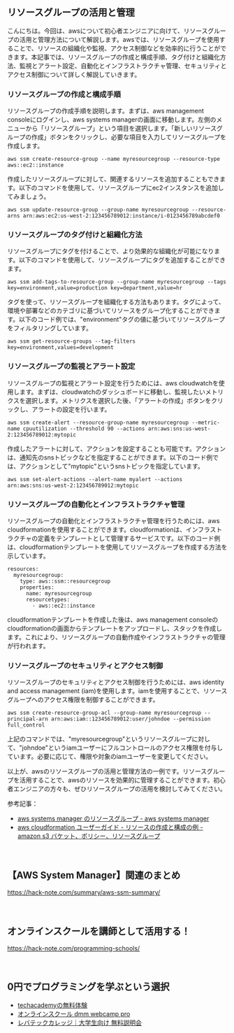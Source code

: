 <!--
title: 【aws system manager】リソースグループの活用と管理
tags: aws,ssm,system_manager
id: 
private: false
-->

## リソースグループの活用と管理

こんにちは。今回は、awsについて初心者エンジニアに向けて、リソースグループの活用と管理方法について解説します。awsでは、リソースグループを使用することで、リソースの組織化や監視、アクセス制御などを効率的に行うことができます。本記事では、リソースグループの作成と構成手順、タグ付けと組織化方法、監視とアラート設定、自動化とインフラストラクチャ管理、セキュリティとアクセス制御について詳しく解説していきます。

### リソースグループの作成と構成手順

リソースグループの作成手順を説明します。まずは、aws management consoleにログインし、aws systems managerの画面に移動します。左側のメニューから「リソースグループ」という項目を選択します。「新しいリソースグループの作成」ボタンをクリックし、必要な項目を入力してリソースグループを作成します。

```
aws ssm create-resource-group --name myresourcegroup --resource-type aws::ec2::instance
```

作成したリソースグループに対して、関連するリソースを追加することもできます。以下のコマンドを使用して、リソースグループにec2インスタンスを追加してみましょう。

```
aws ssm update-resource-group --group-name myresourcegroup --resource-arns arn:aws:ec2:us-west-2:123456789012:instance/i-0123456789abcdef0
```

### リソースグループのタグ付けと組織化方法

リソースグループにタグを付けることで、より効果的な組織化が可能になります。以下のコマンドを使用して、リソースグループにタグを追加することができます。

```
aws ssm add-tags-to-resource-group --group-name myresourcegroup --tags key=environment,value=production key=department,value=hr
```

タグを使って、リソースグループを組織化する方法もあります。タグによって、環境や部署などのカテゴリに基づいてリソースをグループ化することができます。以下のコード例では、"environment"タグの値に基づいてリソースグループをフィルタリングしています。

```
aws ssm get-resource-groups --tag-filters key=environment,values=development
```

### リソースグループの監視とアラート設定

リソースグループの監視とアラート設定を行うためには、aws cloudwatchを使用します。まずは、cloudwatchのダッシュボードに移動し、監視したいメトリクスを選択します。メトリクスを選択した後、「アラートの作成」ボタンをクリックし、アラートの設定を行います。

```
aws ssm create-alert --resource-group-name myresourcegroup --metric-name cpuutilization --threshold 90 --actions arn:aws:sns:us-west-2:123456789012:mytopic
```

作成したアラートに対して、アクションを設定することも可能です。アクションは、通知先のsnsトピックなどを指定することができます。以下のコード例では、アクションとして"mytopic"というsnsトピックを指定しています。

```
aws ssm set-alert-actions --alert-name myalert --actions arn:aws:sns:us-west-2:123456789012:mytopic
```

### リソースグループの自動化とインフラストラクチャ管理

リソースグループの自動化とインフラストラクチャ管理を行うためには、aws cloudformationを使用することができます。cloudformationは、インフラストラクチャの定義をテンプレートとして管理するサービスです。以下のコード例は、cloudformationテンプレートを使用してリソースグループを作成する方法を示しています。

```
resources:
  myresourcegroup:
    type: aws::ssm::resourcegroup
    properties:
      name: myresourcegroup
      resourcetypes:
        - aws::ec2::instance
```

cloudformationテンプレートを作成した後は、aws management consoleのcloudformationの画面からテンプレートをアップロードし、スタックを作成します。これにより、リソースグループの自動作成やインフラストラクチャの管理が行われます。

### リソースグループのセキュリティとアクセス制御

リソースグループのセキュリティとアクセス制御を行うためには、aws identity and access management (iam)を使用します。iamを使用することで、リソースグループへのアクセス権限を制御することができます。

```
aws ssm create-resource-group-acl --group-name myresourcegroup --principal-arn arn:aws:iam::123456789012:user/johndoe --permission full_control
```

上記のコマンドでは、"myresourcegroup"というリソースグループに対して、"johndoe"というiamユーザーにフルコントロールのアクセス権限を付与しています。必要に応じて、権限や対象のiamユーザーを変更してください。

以上が、awsのリソースグループの活用と管理方法の一例です。リソースグループを活用することで、awsのリソースを効果的に管理することができます。初心者エンジニアの方々も、ぜひリソースグループの活用を検討してみてください。

参考記事：
- [aws systems manager のリソースグループ - aws systems manager](https://docs.aws.amazon.com/ja_jp/systems-manager/latest/userguide/sysman-rg.html)
- [aws cloudformation ユーザーガイド - リソースの作成と構成の例 - amazon s3 バケット、ポリシー、リソースグループ](https://docs.aws.amazon.com/ja_jp/awscloudformation/latest/userguide/aws-properties-ssm-resourcegroup.html)

　

## 【AWS System Manager】関連のまとめ
https://hack-note.com/summary/aws-ssm-summary/

　

## オンラインスクールを講師として活用する！
https://hack-note.com/programming-schools/

　

## 0円でプログラミングを学ぶという選択
- [techacademyの無料体験](//af.moshimo.com/af/c/click?a_id=2612475&amp;p_id=1555&amp;pc_id=2816&amp;pl_id=22706&amp;url=https%3a%2f%2ftechacademy.jp%2fhtmlcss-trial%3futm_source%3dmoshimo%26utm_medium%3daffiliate%26utm_campaign%3dtextad)
- [オンラインスクール dmm webcamp pro](//af.moshimo.com/af/c/click?a_id=2612482&amp;p_id=1363&amp;pc_id=2297&amp;pl_id=39999&amp;guid=on)
- [レバテックカレッジ｜大学生向け 無料説明会](//af.moshimo.com/af/c/click?a_id=4071793&p_id=3198&pc_id=7488&pl_id=41848)

